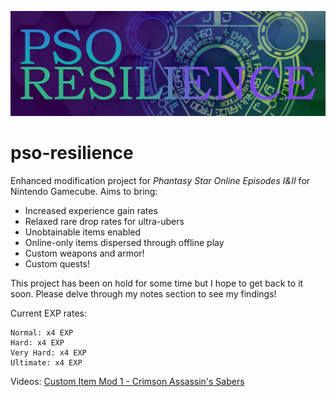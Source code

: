 ![PSO Resilience Banner](https://github.com/choogiesaur/pso-resilience/blob/master/resources/psor_banner_large.png)
# pso-resilience
Enhanced modification project for *Phantasy Star Online Episodes I&II* for Nintendo Gamecube. Aims to bring:
- Increased experience gain rates
- Relaxed rare drop rates for ultra-ubers
- Unobtainable items enabled
- Online-only items dispersed through offline play
- Custom weapons and armor!
- Custom quests!

This project has been on hold for some time but I hope to get back to it soon. Please delve through my notes section to see my findings!

Current EXP rates:
```
Normal: x4 EXP
Hard: x4 EXP
Very Hard: x4 EXP
Ultimate: x4 EXP
```
Videos:
[Custom Item Mod 1 - Crimson Assassin's Sabers](https://www.youtube.com/watch?v=hz6xePR5fhw)
